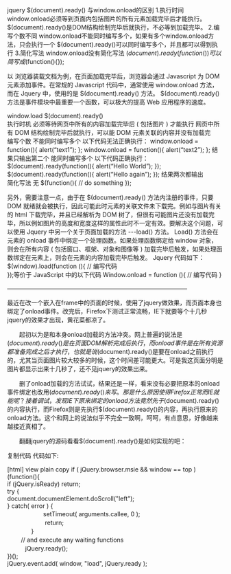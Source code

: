 jquery
$(document).ready() 与window.onload的区别
1.执行时间 
  window.onload必须等到页面内包括图片的所有元素加载完毕后才能执行。 
  $(document).ready()是DOM结构绘制完毕后就执行，不必等到加载完毕。 
2.编写个数不同 
  window.onload不能同时编写多个，如果有多个window.onload方法，只会执行一个 
  $(document).ready()可以同时编写多个，并且都可以得到执行 
3.简化写法 
  window.onload没有简化写法 
  $(document).ready(function(){})可以简写成$(function(){});
  
  
  
  
以 浏览器装载文档为例，在页面加载完毕后，浏览器会通过 Javascript 为 DOM 元素添加事件。在常规的 Javascript 代码中，通常使用 window.onload 方法，而在 Jquery 中，使用的是 $(document).ready() 方法。 $(document).ready() 方法是事件模块中最重要一个函数，可以极大的提高 Web 应用程序的速度。

   window.load  $(document).ready()  
执行时机  必须等待网页中所有的内容加载完毕后 ( 包括图片 ) 才能执行  网页中所有 DOM 结构绘制完毕后就执行，可以能 DOM 元素关联的内容并没有加载完  
编写个数  不能同时编写多个 
以下代码无法正确执行： 
window.onload = function(){ 
   alert(“text1”); 
}; 
window.onload = function(){ 
   alert(“text2”); 
}; 
结果只输出第二个  能同时编写多个 
以下代码正确执行： 
$(document).ready(function(){ 
   alert(“Hello World”); 
}); 
$(document).ready(function(){ 
   alert(“Hello again”); 
}); 
结果两次都输出  
简化写法  无  $(function(){ 
   // do something 
}); 

另外，需要注意一点，由于在 $(document).ready() 方法内注册的事件，只要 DOM 就绪就会被执行，因此可能此时元素的关联文件未下载完。例如与图片有关的 html 下载完毕，并且已经解析为 DOM 树了，但很有可能图片还没有加载完毕，所以例如图片的高度和宽度这样的属性此时不一定有效。要解决这个问题，可以使用 Jquery 中另一个关于页面加载的方法 ---load() 方法。 Load() 方法会在元素的 onload 事件中绑定一个处理函数。如果处理函数绑定给 window 对象，则会在所有内容 ( 包括窗口、框架、对象和图像等 ) 加载完毕后触发，如果处理函数绑定在元素上，则会在元素的内容加载完毕后触发。 
Jquery 代码如下： 
$(window).load(function (){ 
       // 编写代码  
});等价于 JavaScript 中的以下代码 
Window.onload = function (){ 
     // 编写代码 
}

——————————————————————————————

最近在改一个嵌入在frame中的页面的时候，使用了jquery做效果，而页面本身也绑定了onload事件。改完后，Firefox下测试正常流畅，IE下就要等个十几秒jquery的效果才出现，黄花菜都凉了。

　　起初以为是和本身onload加载的方法冲突。网上普遍的说法是$(document).ready()是在页面DOM解析完成后执行，而onload事件是在所有资源都准备完成之后才执行，也就是说$(document).ready()是要在onload之前执行的，尤其当页面图片较大较多的时候，这个时间差可能更大。可是我这页面分明是图片都显示出来十几秒了，还不见jquery的效果出来。

　　删了onload加载的方法试试，结果还是一样，看来没有必要把原本的onload事件绑定也改用$(document).ready()来写。那是什么原因使得Firefox正常而IE就能呢？接着调试，发现IE下原来绑定的onload方法竟然先于$(document).ready()的内容执行，而Firefox则是先执行$(document).ready()的内容，再执行原来的onload方法。这个和网上的说法似乎不完全一致啊，呵呵，有点意思，好像越来越接近真相了。

　　翻翻jquery的源码看看$(document).ready()是如何实现的吧：

复制代码 代码如下:

[html] view plain copy
if ( jQuery.browser.msie && window == top ) (function(){   
if (jQuery.isReady) return;   
try {   
document.documentElement.doScroll("left");   
} catch( error ) {   
　　　　　　setTimeout( arguments.callee, 0 );   
　　　　　　 return;   
　　　　}   
　　 // and execute any waiting functions   
　　　jQuery.ready();   
})();   
jQuery.event.add( window, "load", jQuery.ready );  
